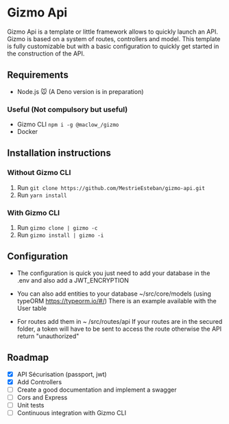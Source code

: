 
# Gizmo Api 
Gizmo Api is a template or little framework allows to quickly launch an API.
Gizmo is based on a system of routes, controllers and model.
This template is fully customizable but with a basic configuration to quickly get started in the construction of the API.

## Requirements

- Node.js 🐭 (A Deno version is in preparation)

### Useful (Not compulsory but useful)
- Gizmo CLI `npm i -g @maclow_/gizmo`
- Docker
## Installation instructions
### Without Gizmo CLI
1. Run `git clone https://github.com/MestrieEsteban/gizmo-api.git`
2. Run `yarn install`
### With Gizmo CLI
1. Run `gizmo clone | gizmo -c`
2. Run `gizmo install | gizmo -i`



## Configuration

- The configuration is quick you just need to add your database in the .env and also add a JWT_ENCRYPTION

-   You can also add entities to your database ~/src/core/models (using typeORM https://typeorm.io/#/)
 There is an example available with the User table
 
 - For routes add them in ~ /src/routes/api
	 If your routes are in the secured folder, a token will have to be sent to access the route
	 otherwise the API return "unauthorized"
## Roadmap
- [x] API Sécurisation (passport, jwt)
- [x] Add Controllers
- [ ]  Create a good documentation and implement a swagger
- [ ] Cors and Express 
- [ ] Unit tests
- [ ] Continuous integration with Gizmo CLI
